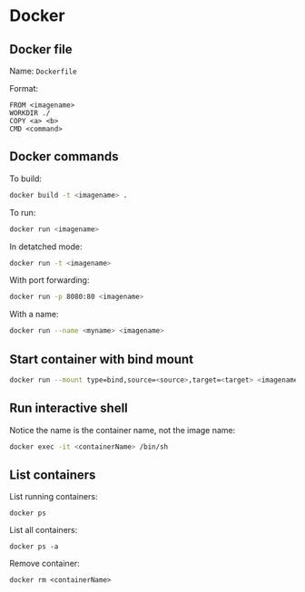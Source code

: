 # Docker

## Docker file
Name: `Dockerfile`

Format:
```
FROM <imagename>
WORKDIR ./
COPY <a> <b>
CMD <command>
```

## Docker commands
To build:
```Bash
docker build -t <imagename> .
```

To run:
```Bash
docker run <imagename>
```

In detatched mode:
```Bash
docker run -t <imagename>
```

With port forwarding:
```Bash
docker run -p 8080:80 <imagename>
```

With a name:
```Bash
docker run --name <myname> <imagename>
```

## Start container with bind mount
```Bash
docker run --mount type=bind,source=<source>,target=<target> <imagename>
```

## Run interactive shell
Notice the name is the container name, not the image name:
```Bash
docker exec -it <containerName> /bin/sh
```

## List containers
List running containers:
```
docker ps
```

List all containers:
```
docker ps -a
```

Remove container:
```
docker rm <containerName>
```
